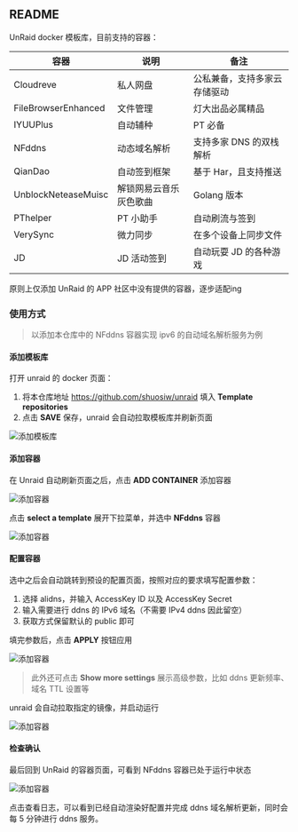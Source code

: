 ## README

UnRaid docker 模板库，目前支持的容器：

|容器|说明|备注|
|---|---|---|
|Cloudreve|私人网盘|公私兼备，支持多家云存储驱动|
|FileBrowserEnhanced|文件管理| 灯大出品必属精品|
|IYUUPlus|自动辅种| PT 必备 |
|NFddns|动态域名解析|支持多家 DNS 的双栈解析|
|QianDao| 自动签到框架| 基于 Har，且支持推送|
|UnblockNeteaseMuisc|解锁网易云音乐灰色歌曲|Golang 版本|
|PThelper|PT 小助手|自动刷流与签到|
|VerySync|微力同步|在多个设备上同步文件|
|JD| JD 活动签到|自动玩耍 JD 的各种游戏|

原则上仅添加 UnRaid 的 APP 社区中没有提供的容器，逐步适配ing

### 使用方式

> 以添加本仓库中的 NFddns 容器实现 ipv6 的自动域名解析服务为例


#### 添加模板库

打开 unraid 的 docker 页面：

1. 将本仓库地址 https://github.com/shuosiw/unraid 填入 **Template repositories**
2. 点击 **SAVE** 保存，unraid 会自动拉取模板库并刷新页面

![添加模板库](https://raw.githubusercontent.com/shuosiw/unraid/master/.assets/add-unraid-docker-template1.jpg)


#### 添加容器

在 Unraid 自动刷新页面之后，点击 **ADD CONTAINER** 添加容器

![添加容器](https://raw.githubusercontent.com/shuosiw/unraid/master/.assets/add-unraid-docker-template2.jpg)


点击 **select a template** 展开下拉菜单，并选中 **NFddns** 容器

![添加容器](https://raw.githubusercontent.com/shuosiw/unraid/master/.assets/add-unraid-docker-template3.jpg)


#### 配置容器


选中之后会自动跳转到预设的配置页面，按照对应的要求填写配置参数：

1. 选择 alidns，并输入 AccessKey ID 以及 AccessKey Secret
2. 输入需要进行 ddns 的 IPv6 域名（不需要 IPv4 ddns 因此留空）
3. 获取方式保留默认的 public 即可

填完参数后，点击 **APPLY** 按钮应用

![添加容器](https://raw.githubusercontent.com/shuosiw/unraid/master/.assets/add-unraid-docker-template4.jpg)

> 此外还可点击 **Show more settings** 展示高级参数，比如 ddns 更新频率、域名 TTL 设置等

unraid 会自动拉取指定的镜像，并启动运行

![添加容器](https://raw.githubusercontent.com/shuosiw/unraid/master/.assets/add-unraid-docker-template5.jpg)


#### 检查确认

最后回到 UnRaid 的容器页面，可看到 NFddns 容器已处于运行中状态

![添加容器](https://raw.githubusercontent.com/shuosiw/unraid/master/.assets/add-unraid-docker-template6.jpg)

点击查看日志，可以看到已经自动渲染好配置并完成 ddns 域名解析更新，同时会每 5 分钟进行 ddns 服务。


